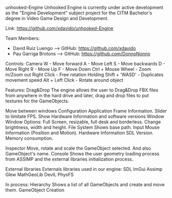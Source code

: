 unhooked-Engine
Unhooked Engine is currently under active development as the "Engine Development" subject project for the CITM Bachelor's degree in Video Game Design and Development.

Link: https://github.com/xdavido/unhooked-Engine


Team Members: 
- David Ruiz Luengo --> GitHub: https://github.com/xdavido
- Pau Garriga Brotons --> GitHub: https://github.com/DonnoNonno

Controls: 
Camera
W - Move forward
A - Move Left
S - Move backwards
D - Move Right
R - Move Up
F - Move Down
Ctrl + Mouse Wheel - Zoom in/Zoom out
Right Click - Free rotation
Holding Shift + 'WASD' - Duplicates movement speed
Alt + Left Click - Rotate around object

Features:
Drag&Drop
The engine allows the user to Drag&Drop FBX files from anywhere in the hard drive and later, drag and drop files to put textures for the GameObjects.

Move between windows
Configuration
Application
Frame Information.
Slider to limitate FPS.
Show Hardware Information and software versions
Window
Window Options:
Full Screen, resizable, full desk and borderless.
Change brightness, width and height.
File System
Shows base path.
Input
Mouse Information (Position and Motion).
Hardware Information
SDL Version.
Memory consumption.

Inspector
Move, rotate and scale the GameObject selected. And also GameObject's name.
Console
Shows the user geometry loading process from ASSIMP and the external libraries initialization process.

External libraries
Externals libraries used in our engine:
SDL
ImGui
Assimp
Glew
MathGeoLib
DevIL
PhysFS

In process: 
Hierarchy
Shows a list of all GameObjects and create and move them.
GameObject Creation
